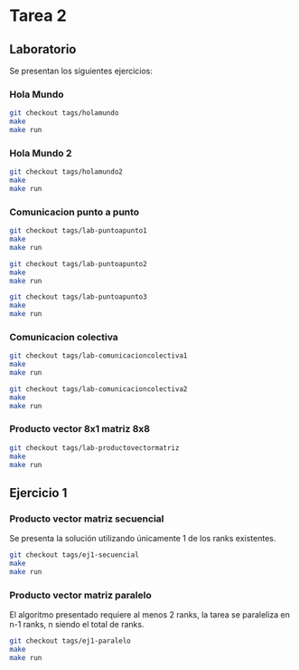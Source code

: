 # Tarea 2

## Laboratorio

Se presentan los siguientes ejercicios:

### Hola Mundo

```bash
git checkout tags/holamundo
make
make run
```

### Hola Mundo 2

```bash
git checkout tags/holamundo2
make
make run
```

### Comunicacion punto a punto

```bash
git checkout tags/lab-puntoapunto1
make
make run

git checkout tags/lab-puntoapunto2
make
make run

git checkout tags/lab-puntoapunto3
make
make run
```

### Comunicacion colectiva

```bash
git checkout tags/lab-comunicacioncolectiva1
make
make run

git checkout tags/lab-comunicacioncolectiva2
make
make run
```

### Producto vector 8x1 matriz 8x8

```bash
git checkout tags/lab-productovectormatriz
make
make run
```

## Ejercicio 1

### Producto vector matriz secuencial

Se presenta la solución utilizando únicamente 1 de los ranks existentes.

```bash
git checkout tags/ej1-secuencial
make
make run
```

### Producto vector matriz paralelo

El algoritmo presentado requiere al menos 2 ranks, la tarea se paraleliza en n-1 ranks, n siendo el total de ranks.

```bash
git checkout tags/ej1-paralelo
make
make run
```
